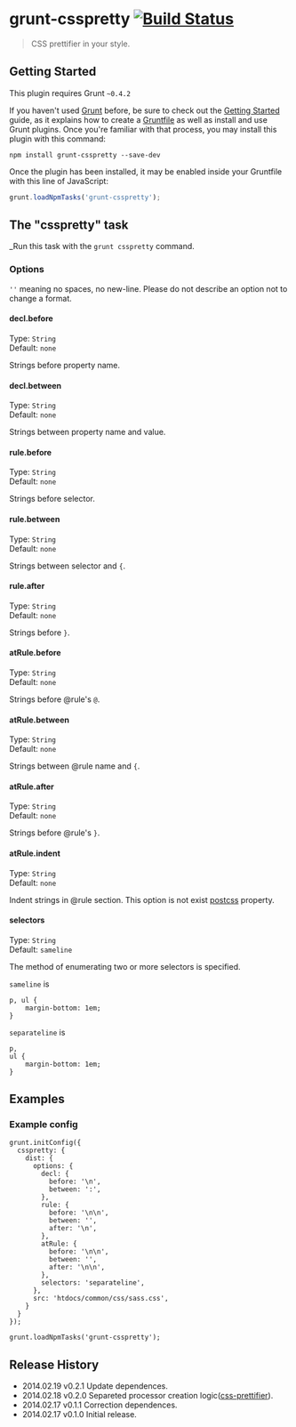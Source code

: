 # grunt-csspretty [![Build Status](https://secure.travis-ci.org/hideki-a/grunt-csspretty.png?branch=master)](http://travis-ci.org/hideki-a/grunt-csspretty)

> CSS prettifier in your style.

## Getting Started
This plugin requires Grunt `~0.4.2`

If you haven't used [Grunt](http://gruntjs.com/) before, be sure to check out the [Getting Started](http://gruntjs.com/getting-started) guide, as it explains how to create a [Gruntfile](http://gruntjs.com/sample-gruntfile) as well as install and use Grunt plugins. Once you're familiar with that process, you may install this plugin with this command:

```shell
npm install grunt-csspretty --save-dev
```

Once the plugin has been installed, it may be enabled inside your Gruntfile with this line of JavaScript:

```js
grunt.loadNpmTasks('grunt-csspretty');
```

## The "csspretty" task

_Run this task with the `grunt csspretty` command.

### Options

`''` meaning no spaces, no new-line. Please do not describe an option not to change a format. 

#### decl.before

Type: `String`    
Default: `none`

Strings before property name.

#### decl.between

Type: `String`    
Default: `none`

Strings between property name and value.

#### rule.before

Type: `String`    
Default: `none`

Strings before selector.

#### rule.between

Type: `String`    
Default: `none`

Strings between selector and `{`.

#### rule.after

Type: `String`    
Default: `none`

Strings before `}`.
	
#### atRule.before

Type: `String`    
Default: `none`

Strings before @rule's `@`.

#### atRule.between

Type: `String`    
Default: `none`

Strings between @rule name and `{`.

#### atRule.after

Type: `String`    
Default: `none`

Strings before @rule's `}`.
	
#### atRule.indent

Type: `String`    
Default: `none`

Indent strings in @rule section. This option is not exist [postcss](https://github.com/ai/postcss) property.

#### selectors

Type: `String`    
Default: `sameline`

The method of enumerating two or more selectors is specified.

`sameline` is

    p, ul {
        margin-bottom: 1em;
    }

`separateline` is

    p,
    ul {
        margin-bottom: 1em;
    }

## Examples

### Example config

    grunt.initConfig({
      csspretty: {
        dist: {
          options: {
            decl: {
              before: '\n',
              between: ':',
            },
            rule: {
              before: '\n\n',
              between: '',
              after: '\n',
            },
            atRule: {
              before: '\n\n',
              between: '',
              after: '\n\n',
            },
            selectors: 'separateline',
          },
          src: 'htdocs/common/css/sass.css',
        }
      }
    });

    grunt.loadNpmTasks('grunt-csspretty');

## Release History

- 2014.02.19 v0.2.1 Update dependences.
- 2014.02.18 v0.2.0 Separeted processor creation logic([css-prettifier](https://github.com/hideki-a/css-prettifier)).
- 2014.02.17 v0.1.1 Correction dependences.
- 2014.02.17 v0.1.0 Initial release.


